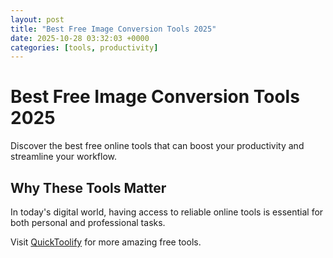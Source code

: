 ```yaml
---
layout: post
title: "Best Free Image Conversion Tools 2025"
date: 2025-10-28 03:32:03 +0000
categories: [tools, productivity]
---
```


# Best Free Image Conversion Tools 2025

Discover the best free online tools that can boost your productivity and streamline your workflow.

## Why These Tools Matter

In today's digital world, having access to reliable online tools is essential for both personal and professional tasks.

Visit [QuickToolify](https://quicktoolify.com) for more amazing free tools.